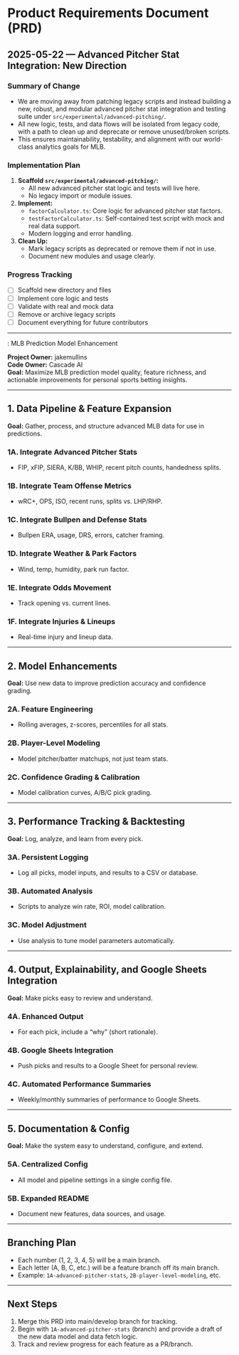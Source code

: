 # Product Requirements Document (PRD)

## 2025-05-22 — Advanced Pitcher Stat Integration: New Direction

### Summary of Change
- We are moving away from patching legacy scripts and instead building a new, robust, and modular advanced pitcher stat integration and testing suite under `src/experimental/advanced-pitching/`.
- All new logic, tests, and data flows will be isolated from legacy code, with a path to clean up and deprecate or remove unused/broken scripts.
- This ensures maintainability, testability, and alignment with our world-class analytics goals for MLB.

### Implementation Plan
1. **Scaffold `src/experimental/advanced-pitching/`:**
   - All new advanced pitcher stat logic and tests will live here.
   - No legacy import or module issues.
2. **Implement:**
   - `factorCalculator.ts`: Core logic for advanced pitcher stat factors.
   - `testFactorCalculator.ts`: Self-contained test script with mock and real data support.
   - Modern logging and error handling.
3. **Clean Up:**
   - Mark legacy scripts as deprecated or remove them if not in use.
   - Document new modules and usage clearly.

### Progress Tracking
- [ ] Scaffold new directory and files
- [ ] Implement core logic and tests
- [ ] Validate with real and mock data
- [ ] Remove or archive legacy scripts
- [ ] Document everything for future contributors

---
: MLB Prediction Model Enhancement

**Project Owner:** jakemullins  
**Code Owner:** Cascade AI  
**Goal:** Maximize MLB prediction model quality, feature richness, and actionable improvements for personal sports betting insights.

---

## 1. Data Pipeline & Feature Expansion

**Goal:** Gather, process, and structure advanced MLB data for use in predictions.

### 1A. Integrate Advanced Pitcher Stats  
- FIP, xFIP, SIERA, K/BB, WHIP, recent pitch counts, handedness splits.

### 1B. Integrate Team Offense Metrics  
- wRC+, OPS, ISO, recent runs, splits vs. LHP/RHP.

### 1C. Integrate Bullpen and Defense Stats  
- Bullpen ERA, usage, DRS, errors, catcher framing.

### 1D. Integrate Weather & Park Factors  
- Wind, temp, humidity, park run factor.

### 1E. Integrate Odds Movement  
- Track opening vs. current lines.

### 1F. Integrate Injuries & Lineups  
- Real-time injury and lineup data.

---

## 2. Model Enhancements

**Goal:** Use new data to improve prediction accuracy and confidence grading.

### 2A. Feature Engineering  
- Rolling averages, z-scores, percentiles for all stats.

### 2B. Player-Level Modeling  
- Model pitcher/batter matchups, not just team stats.

### 2C. Confidence Grading & Calibration  
- Model calibration curves, A/B/C pick grading.

---

## 3. Performance Tracking & Backtesting

**Goal:** Log, analyze, and learn from every pick.

### 3A. Persistent Logging  
- Log all picks, model inputs, and results to a CSV or database.

### 3B. Automated Analysis  
- Scripts to analyze win rate, ROI, model calibration.

### 3C. Model Adjustment  
- Use analysis to tune model parameters automatically.

---

## 4. Output, Explainability, and Google Sheets Integration

**Goal:** Make picks easy to review and understand.

### 4A. Enhanced Output  
- For each pick, include a “why” (short rationale).

### 4B. Google Sheets Integration  
- Push picks and results to a Google Sheet for personal review.

### 4C. Automated Performance Summaries  
- Weekly/monthly summaries of performance to Google Sheets.

---

## 5. Documentation & Config

**Goal:** Make the system easy to understand, configure, and extend.

### 5A. Centralized Config  
- All model and pipeline settings in a single config file.

### 5B. Expanded README  
- Document new features, data sources, and usage.

---

## Branching Plan

- Each number (1, 2, 3, 4, 5) will be a main branch.
- Each letter (A, B, C, etc.) will be a feature branch off its main branch.
- Example: `1A-advanced-pitcher-stats`, `2B-player-level-modeling`, etc.

---

## Next Steps

1. Merge this PRD into main/develop branch for tracking.
2. Begin with `1A-advanced-pitcher-stats` (branch) and provide a draft of the new data model and data fetch logic.
3. Track and review progress for each feature as a PR/branch.
